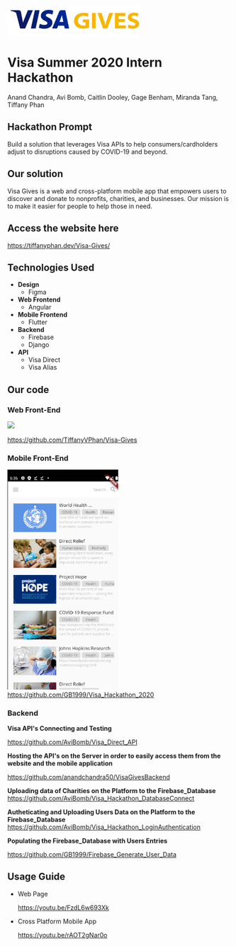 <img src="https://github.com/AviBomb/VisaGives/blob/master/Images/VISA-GIVES-logo.png" width="300">


# Visa Summer 2020 Intern Hackathon
Anand Chandra, Avi Bomb, Caitlin Dooley, Gage Benham, Miranda Tang, Tiffany Phan

## Hackathon Prompt
Build a solution that leverages Visa APIs to help consumers/cardholders adjust to disruptions caused by COVID-19 and beyond.

## Our solution
Visa Gives is a web and cross-platform mobile app that empowers users to discover and donate to nonprofits, charities, and businesses. Our mission is to make it easier for people to help those in need.


## Access the website here
https://tiffanyphan.dev/Visa-Gives/

## Technologies Used
* **Design**
  * Figma
* **Web Frontend**
  * Angular
* **Mobile Frontend**
  * Flutter
* **Backend**
  * Firebase
  * Django
* **API**
  * Visa Direct
  * Visa Alias

## Our code

### Web Front-End
<kbd>
 <img src="https://github.com/anandchandra50/VisaGives/blob/master/Images/Webpage.png">
</kbd>

https://github.com/TiffanyVPhan/Visa-Gives

### Mobile Front-End
<kbd>
 <img width="250" src="https://github.com/AviBomb/VisaGives/blob/master/Images/mobile_app_updated.png">
</kbd
 
https://github.com/GB1999/Visa_Hackathon_2020 

### Backend
**Visa API's Connecting and Testing**

https://github.com/AviBomb/Visa_Direct_API

**Hosting the API's on the Server in order to easily access them from the website and the mobile application**

https://github.com/anandchandra50/VisaGivesBackend

**Uploading data of Charities on the Platform to the Firebase_Database**
https://github.com/AviBomb/Visa_Hackathon_DatabaseConnect

**Autheticating and Uploading Users Data on the Platform to the Firebase_Database**
https://github.com/AviBomb/Visa_Hackathon_LoginAuthentication

**Populating the Firebase_Database with Users Entries**

https://github.com/GB1999/Firebase_Generate_User_Data

## Usage Guide

* Web Page

  https://youtu.be/FzdL6w693Xk

* Cross Platform Mobile App

  https://youtu.be/rAOT2gNar0o
